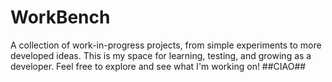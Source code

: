 # WorkBench
A collection of work-in-progress projects, from simple experiments to more developed ideas. This is my space for learning, testing, and growing as a developer. Feel free to explore and see what I'm working on!
##CIAO##
